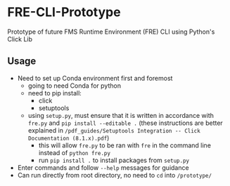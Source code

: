 # FRE-CLI-Prototype
Prototype of future FMS Runtime Environment (FRE) CLI using Python's Click Lib

## Usage
* Need to set up Conda environment first and foremost
    - going to need Conda for python
    - need to pip install:
        - click
        - setuptools
    - using `setup.py`, must ensure that it is written in accordance with `fre.py` and `pip install --editable .` (these instructions are better explained in `/pdf_guides/Setuptools Integration -- Click Documentation (8.1.x).pdf`)
        - this will allow `fre.py` to be ran with `fre` in the command line instead of `python fre.py`
        - run `pip install .` to install packages from `setup.py`
* Enter commands and follow `--help` messages for guidance
* Can run directly from root directory, no need to `cd` into `/prototype/`